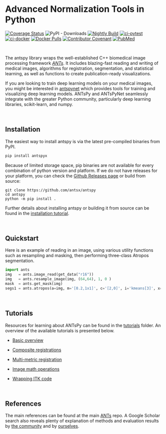 # Advanced Normalization Tools in Python

[![Coverage Status](https://coveralls.io/repos/github/ANTsX/ANTsPy/badge.svg?branch=master)](https://coveralls.io/github/ANTsX/ANTsPy?branch=master)
<a href='http://antspyx.readthedocs.io/en/latest/?badge=latest'>
</a>
![PyPI - Downloads](https://img.shields.io/pypi/dm/antspyx?label=pypi%20downloads)
[![Nightly Build](https://github.com/ANTsX/ANTsPy/actions/workflows/wheels.yml/badge.svg)](https://github.com/ANTsX/ANTsPy/actions/workflows/wheels.yml)
[![ci-pytest](https://github.com/ANTsX/ANTsPy/actions/workflows/ci-pytest.yml/badge.svg)](https://github.com/ANTsX/ANTsPy/actions/workflows/ci-pytest.yml)
[![ci-docker](https://github.com/ANTsX/ANTsPy/actions/workflows/ci-docker.yml/badge.svg)](https://github.com/ANTsX/ANTsPy/actions/workflows/ci-docker.yml)
[![Docker Pulls](https://img.shields.io/docker/pulls/antsx/antspy.svg)](https://hub.docker.com/repository/docker/antsx/antspy)
[![Contributor Covenant](https://img.shields.io/badge/Contributor%20Covenant-v2.0%20adopted-ff69b4.svg)](code_of_conduct.md)
[![PubMed](https://img.shields.io/badge/ANTsX_paper-Open_Access-8DABFF?logo=pubmed)](https://pubmed.ncbi.nlm.nih.gov/33907199/)

<br>

The antspy library wraps the well-established C++ biomedical image processing framework <i>[ANTs](https://github.com/antsx/ants)</i>. It includes blazing-fast reading and writing of medical images, algorithms for registration, segmentation, and statistical learning, as well as functions to create publication-ready visualizations.

If you are looking to train deep learning models on your medical images, you might be interested in [antspynet](https://github.com/antsx/antspy) which provides tools for training and visualizing deep learning models. ANTsPy and ANTsPyNet seamlessly integrate with the greater Python community, particularly deep learning libraries, scikit-learn, and numpy.

<br>

## Installation

The easiest way to install antspy is via the latest pre-compiled binaries from PyPI.

```bash
pip install antspyx
```

Because of limited storage space, pip binaries are not available for every combination of python
version and platform. If we do not have releases for your platform, you can check the
[Github Releases page](https://github.com/antsx/antspy/releases) or build from source:

```
git clone https://github.com/antsx/antspy
cd antspy
python -m pip install .
```

Further details about installing antspy or building it from source can be found in the
[installation tutorial](https://github.com/antsx/antspy/blob/master/tutorials/Installation.md).

<br>

## Quickstart

Here is an example of reading in an image, using various utility functions such as resampling and masking, then performing three-class Atropos segmentation.

```python
import ants
img   = ants.image_read(get_data("r16"))
img   = ants.resample_image(img, (64,64), 1, 0 )
mask  = ants.get_mask(img)
segs1 = ants.atropos(a=img, m='[0.2,1x1]', c='[2,0]', i='kmeans[3]', x=mask)
```

<br>

## Tutorials

Resources for learning about ANTsPy can be found in the [tutorials](https://github.com/ANTsX/ANTsPy/tree/master/tutorials) folder. An overview of the available tutorials is presented below.

- [Basic overview](https://github.com/ANTsX/ANTsPy/blob/master/tutorials/tutorial_5min.md)

- [Composite registrations](https://github.com/ANTsX/ANTsPy/blob/master/tutorials/concatenateRegistrations.ipynb)

- [Multi-metric registration](https://github.com/ANTsX/ANTsPy/blob/master/tutorials/concatenateRegistration/MultiMetricRegistration.ipynb)

- [Image math operations](https://github.com/ANTsX/ANTsPy/blob/master/tutorials/iMath_help.ipynb)

- [Wrapping ITK code](https://github.com/ANTsX/ANTsPy/blob/master/tutorials/UsingITK.ipynb)

<br>

## References

The main references can be found at the main [ANTs](https://github.com/ANTsX/ANTs#boilerplate-ants) repo. A Google Scholar search also reveals plenty of explanation of methods and evaluation results by [the community](https://scholar.google.com/scholar?start=0&q=advanced+normalization+tools+ants+image+registration&hl=en&as_sdt=0,40) and by [ourselves](https://scholar.google.com/scholar?hl=en&as_sdt=0%2C40&q=advanced+normalization+tools+ants+image+registration+-avants+-tustison&btnG=).
